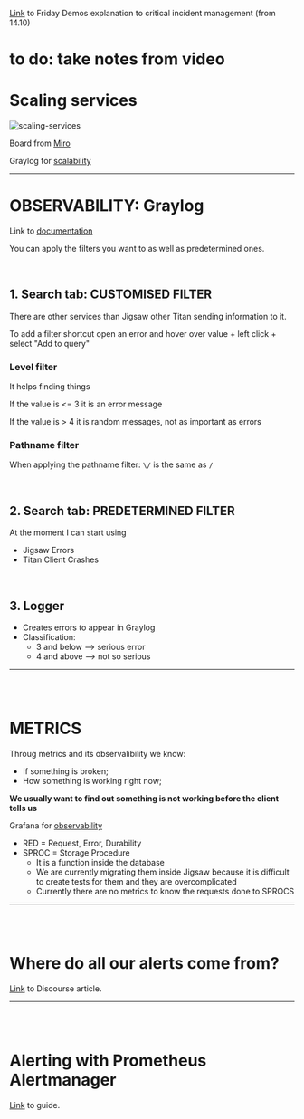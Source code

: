 [Link](https://web.microsoftstream.com/video/b7951ab4-3f53-40b3-846d-5346e35d4faf) to Friday Demos explanation to critical incident management (from 14.10)

# to do: take notes from video

# **Scaling services**

![scaling-services](../media/scaling-services.png)

Board from [Miro](https://miro.com/app/board/uXjVPU_H9Cw=/)

Graylog for [scalability](http://graylog.dun.fh:9000/search)

---

# **OBSERVABILITY: Graylog**


Link to [documentation](https://docs.graylog.org/)

You can apply the filters you want to as well as predetermined ones.

<br />

## **1. Search tab: CUSTOMISED FILTER**

There are other services than Jigsaw other Titan sending information to it.

To add a filter shortcut open an error and hover over value + left click + select "Add to query"


### **Level filter**

It helps finding things

If the value is <= 3 it is an error message

If the value is > 4 it is random messages, not as important as errors

### **Pathname filter**

When applying the pathname filter: `\/` is the same as `/`

<br />

## **2. Search tab: PREDETERMINED FILTER**

At the moment I can start using

- Jigsaw Errors
- Titan Client Crashes

<br />

## **3. Logger**

- Creates errors to appear in Graylog
- Classification:
  - 3 and below --> serious error
  - 4 and above --> not so serious

---

<br />
<br />

# **METRICS**

Throug metrics and its observalibility we know:

- If something is broken;
- How something is working right now;

**We usually want to find out something is not working before the client tells us**

Grafana for [observability](http://grafana-internal.integration.service.dun.fh/?orgId=1)

- RED = Request, Error, Durability
- SPROC = Storage Procedure
  - It is a function inside the database
  - We are currently migrating them inside Jigsaw because it is difficult to create tests for them and they are overcomplicated
  - Currently there are no metrics to know the requests done to SPROCS

---

<br />
<br />

# **Where do all our alerts come from?**

[Link](https://discourse.findmypast.com/t/where-do-all-our-alerts-come-from/696) to Discourse article.

---

<br />
<br />

# **Alerting with Prometheus Alertmanager**

[Link](https://github.com/findmypast/guides/blob/master/infrastructure/alerting/alerting-with-prometheus.md) to guide.
